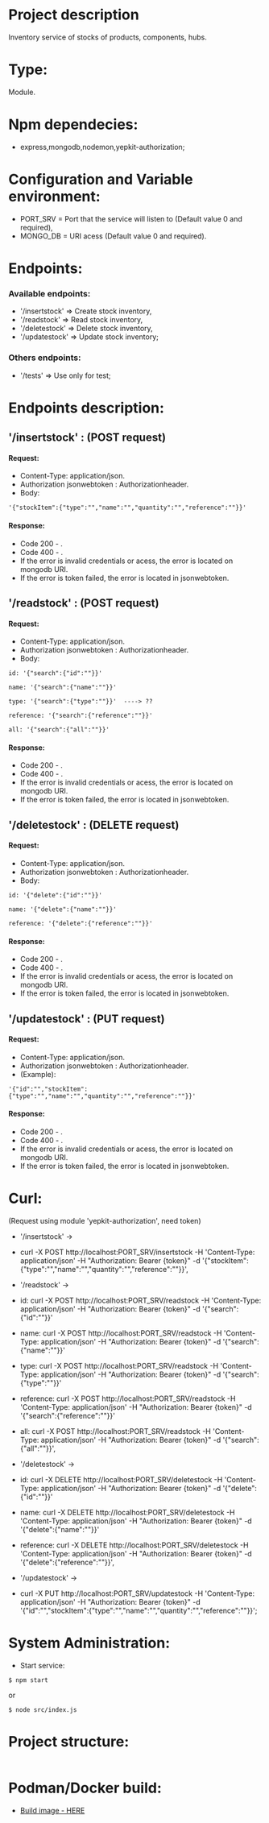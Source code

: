 # Project description
Inventory service of stocks of products, components, hubs.

# Type:
Module.

# Npm dependecies:
* express,mongodb,nodemon,yepkit-authorization;

# Configuration and Variable environment:
* PORT_SRV = Port that the service will listen to (Default value 0 and required),
* MONGO_DB = URI acess (Default value 0 and required).

# Endpoints:
### Available endpoints:
* '/insertstock' => Create stock inventory,
* '/readstock' => Read stock inventory,
* '/deletestock' => Delete stock inventory,
* '/updatestock' => Update stock inventory;

### Others endpoints:
* '/tests' => Use only for test;

# Endpoints description:
## '/insertstock' : (POST request)
#### Request:
* Content-Type: application/json.
* Authorization jsonwebtoken : Authorizationheader.
* Body:
```
'{"stockItem":{"type":"","name":"","quantity":"","reference":""}}'
```
####  Response:
* Code 200 - .
* Code 400 - .
* If the error is invalid credentials or acess, the error is located on mongodb URI.
* If the error is token failed, the error is located in jsonwebtoken.

## '/readstock' : (POST request)
#### Request:
* Content-Type: application/json.
* Authorization jsonwebtoken : Authorizationheader.
* Body:
```
id: '{"search":{"id":""}}'

name: '{"search":{"name":""}}'

type: '{"search":{"type":""}}'  ----> ??

reference: '{"search":{"reference":""}}'

all: '{"search":{"all":""}}'
```
#### Response:
* Code 200 - .
* Code 400 - .
* If the error is invalid credentials or acess, the error is located on mongodb URI.
* If the error is token failed, the error is located in jsonwebtoken.

## '/deletestock' : (DELETE request)
#### Request:
* Content-Type: application/json.
* Authorization jsonwebtoken : Authorizationheader.
* Body:
```
id: '{"delete":{"id":""}}'

name: '{"delete":{"name":""}}'

reference: '{"delete":{"reference":""}}'
```
#### Response:
* Code 200 - .
* Code 400 - .
* If the error is invalid credentials or acess, the error is located on mongodb URI.
* If the error is token failed, the error is located in jsonwebtoken.

## '/updatestock' : (PUT request)
#### Request:
* Content-Type: application/json.
* Authorization jsonwebtoken : Authorizationheader.
* (Example):
```
'{"id":"","stockItem":{"type":"","name":"","quantity":"","reference":""}}'
```
#### Response:
* Code 200 - .
* Code 400 - .
* If the error is invalid credentials or acess, the error is located on mongodb URI.
* If the error is token failed, the error is located in jsonwebtoken.

# Curl:
(Request using module 'yepkit-authorization', need token)
* '/insertstock' -> 
- curl -X POST http://localhost:PORT_SRV/insertstock -H 'Content-Type: application/json' -H "Authorization: Bearer {token}" -d '{"stockItem":{"type":"","name":"","quantity":"","reference":""}}',
* '/readstock' -> 
- id: curl -X POST http://localhost:PORT_SRV/readstock -H 'Content-Type: application/json' -H "Authorization: Bearer {token}" -d '{"search":{"id":""}}'

- name: curl -X POST http://localhost:PORT_SRV/readstock -H 'Content-Type: application/json' -H "Authorization: Bearer {token}" -d '{"search":{"name":""}}'

- type: curl -X POST http://localhost:PORT_SRV/readstock -H 'Content-Type: application/json' -H "Authorization: Bearer {token}" -d '{"search":{"type":""}}'

- reference: curl -X POST http://localhost:PORT_SRV/readstock -H 'Content-Type: application/json' -H "Authorization: Bearer {token}" -d '{"search":{"reference":""}}'

- all: curl -X POST http://localhost:PORT_SRV/readstock -H 'Content-Type: application/json' -H "Authorization: Bearer {token}" -d '{"search":{"all":""}}',
* '/deletestock' -> 
- id: curl -X DELETE http://localhost:PORT_SRV/deletestock -H 'Content-Type: application/json' -H "Authorization: Bearer {token}" -d '{"delete":{"id":""}}'

- name: curl -X DELETE http://localhost:PORT_SRV/deletestock -H 'Content-Type: application/json' -H "Authorization: Bearer {token}" -d '{"delete":{"name":""}}'

- reference: curl -X DELETE http://localhost:PORT_SRV/deletestock -H 'Content-Type: application/json' -H "Authorization: Bearer {token}" -d '{"delete":{"reference":""}}',
* '/updatestock' -> 
- curl -X PUT http://localhost:PORT_SRV/updatestock -H 'Content-Type: application/json' -H "Authorization: Bearer {token}" -d '{"id":"","stockItem":{"type":"","name":"","quantity":"","reference":""}}';

# System Administration:
* Start service:
```
$ npm start
```
or
```
$ node src/index.js
```
# Project structure:
```

```

# Podman/Docker build:
* [Build image - HERE]()
